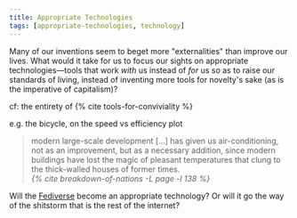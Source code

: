 ```yaml
---
title: Appropriate Technologies
tags: [appropriate-technologies, technology]
---
```


Many of our inventions seem to beget more "externalities" than improve our
lives. What would it take for us to focus our sights on appropriate
technologies—tools that work _with_ us instead of _for_ us so as to raise our
standards of living, instead of inventing more tools for novelty's sake (as
is the imperative of capitalism)?

cf: the entirety of {% cite tools-for-conviviality %}

e.g. the bicycle, on the speed vs efficiency plot

<blockquote>
  <div class="quote" markdown="1">
modern large-scale development [...] has given us air-conditioning, not as
an improvement, but as a necessary addition, since modern buildings have lost
the magic of pleasant temperatures that clung to the thick-walled houses of
former times.    
  </div>
  <cite class="attribution">
    {% cite breakdown-of-nations -L page -l 138 %}
  </cite>
</blockquote>

Will the [Fediverse](https://en.wikipedia.org/wiki/Fediverse) become an
appropriate technology? Or will it go the way of the shitstorm that is the
rest of the internet?
